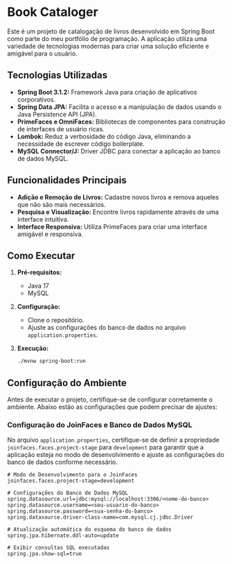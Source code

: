 # Book Cataloger

Este é um projeto de catalogação de livros desenvolvido em Spring Boot como parte do meu portfólio de programação. A aplicação utiliza uma variedade de tecnologias modernas para criar uma solução eficiente e amigável para o usuário.

## Tecnologias Utilizadas

- **Spring Boot 3.1.2:** Framework Java para criação de aplicativos corporativos.
- **Spring Data JPA:** Facilita o acesso e a manipulação de dados usando o Java Persistence API (JPA).
- **PrimeFaces e OmniFaces:** Bibliotecas de componentes para construção de interfaces de usuário ricas.
- **Lombok:** Reduz a verbosidade do código Java, eliminando a necessidade de escrever código boilerplate.
- **MySQL Connector/J:** Driver JDBC para conectar a aplicação ao banco de dados MySQL.

## Funcionalidades Principais

- **Adição e Remoção de Livros:** Cadastre novos livros e remova aqueles que não são mais necessários.
- **Pesquisa e Visualização:** Encontre livros rapidamente através de uma interface intuitiva.
- **Interface Responsiva:** Utiliza PrimeFaces para criar uma interface amigável e responsiva.

## Como Executar

1. **Pré-requisitos:**
   - Java 17
   - MySQL

2. **Configuração:**
   - Clone o repositório.
   - Ajuste as configurações do banco de dados no arquivo `application.properties`.

3. **Execução:**
   ```bash
   ./mvnw spring-boot:run

## Configuração do Ambiente

Antes de executar o projeto, certifique-se de configurar corretamente o ambiente. Abaixo estão as configurações que podem precisar de ajustes:

### Configuração do JoinFaces e Banco de Dados MySQL

No arquivo `application.properties`, certifique-se de definir a propriedade `joinfaces.faces.project-stage` para `development` para garantir que a aplicação esteja no modo de desenvolvimento e ajuste as configurações do banco de dados conforme necessário.

```properties
# Modo de Desenvolvimento para o JoinFaces
joinfaces.faces.project-stage=development

# Configurações do Banco de Dados MySQL
spring.datasource.url=jdbc:mysql://localhost:3306/<nome-do-banco>
spring.datasource.username=<seu-usuario-do-banco>
spring.datasource.password=<sua-senha-do-banco>
spring.datasource.driver-class-name=com.mysql.cj.jdbc.Driver

# Atualização automática do esquema do banco de dados
spring.jpa.hibernate.ddl-auto=update

# Exibir consultas SQL executadas
spring.jpa.show-sql=true

